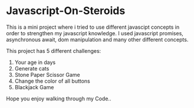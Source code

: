 # Javascript-On-Steroids

This is a mini project where i tried to use different javascipt concepts in order to strengthen my javascript knowledge.
I used javascript promises, asynchronous await, dom manipulation and many other different concepts.

This project has 5 different challenges:
1. Your age in days
2. Generate cats
3. Stone Paper Scissor Game
4. Change the color of all buttons 
5. Blackjack Game

Hope you enjoy walking through my Code..

